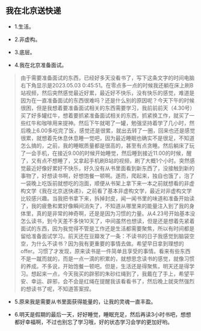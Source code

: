 ## 我在北京送快递

- 1.生活。

- 2.非虚构。

- 3.底层。

- 4.我在北京准备面试。

>由于需要准备面试的东西，已经好多天没看书了，写下这条文字的时间电脑右下角显示是2023.05.03 0:45:51。在零点多一点的时候我还躺在床上刷B站视频，然后突然感觉最近好累，最近好不快乐，没有快乐的感觉，难道是因为在一直准备面试的东西很难吗？还是什么别的原因呢？今天下午的时候很困，但是我想着要准备面试相关的东西需要学习，我前前前天（4.30号）买了好多罐红牛，想着要抓紧准备面试相关的东西，抓紧换工作，就买了一些红牛和咖啡用来提神。然后下午就喝了一罐，勉强坚持着学了几小时，然后晚上6.00多吃完了饭，感觉还是很累，就出去转了一圈，回来也还是感觉很累，就想着先休息休息睡一觉吧，因为最近睡眠也确实不是很足，不知道怎么搞的，之前，我的睡眠质量都是很高的，甚至有点贪睡。然后躺床了玩了一会手机，在接近9.00的时候开始睡觉，然后睡到接近11.00的时候，醒了，又有点不想睡了，又拿起手机刷B站的视频，刷了大概1个小时。突然感觉最近好像好累好不快乐，好久没有从书里面看到新东西了，没接触到新的事物了，好想读书啊，好想饱餐一顿啊。遂而，爬起来，独自也饿了，泡了一袋晚上吃饭前就想吃的泡面，顺便从书架上拿下来一本之前就想看的非虚构文学《我在北京送快递》，之前看了基本非虚构文学，最近对非虚构文学比较感兴趣。当我把书拿下来，拆掉封皮，闻一闻书里的味道和准备开始读了，我的疲惫和累好像瞬间消失了，不知道从哪里来的能量注入到了我的身体里，真的是非常的神奇啊，还是是因为习惯的力量。从4.23号开始基本没怎么读书，到今天差不多快10天了，中间虽然也想读，但是还是想着先紧着面试的东西，因为我觉得不管是工作还是生活都需要聚焦，所以有时间都是留给准备面试学习。前天还在豆瓣发了一条：不读书的日子我感觉到脑袋空空，为什么不读书？因为我有更重要的事情去做。希望早日拿到理想的offer。习惯了才发现，原来读书是一件简单且享受的事情。看来有些东西不是一蹴而就的，而是一点一滴的积累的，就想思念读书的感觉，就像习惯的养成。不多说，开始饱餐一顿吧。但是，生活还是得聚焦，明天还是得学习。想起来一点，今天我买的辟邪的朱砂红绳到了，我戴在了手上，希望平安、幸运、辟邪，会不会是红绳在提醒我该看看书了，然后晚上就突然强烈的想读书了呢，不知道答案捏。

- 5.原来我是需要从书里面获得能量的，让我的灵魂一直丰盈。

- 6.明天是假期的最后一天，好好睡觉，睡眠充足，然后再读3小时书吧，想想都好幸福啊，不过也别忘了学习哦，好的状态学习会学的更加好哟。
